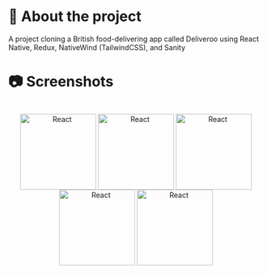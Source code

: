 # :star2: About the project
A project cloning a British food-delivering app called Deliveroo using React Native, Redux, NativeWind (TailwindCSS), and Sanity

# :camera: Screenshots
<div style="display: inline_block" align="center"><br>
 <img align="center" alt="React"  width="150" src="https://github.com/behong1999/deliveroo_clone/assets/44105063/222060de-f909-43dc-bd57-24b7138c8bfa">
  <img align="center" alt="React"  width="150" src="https://github.com/behong1999/deliveroo_clone/assets/44105063/335c8472-13d7-459c-b1ab-7bc2622cc379">
  <img align="center" alt="React"  width="150" src="https://github.com/behong1999/deliveroo_clone/assets/44105063/a3a1ee7a-9b58-4b37-b4e7-4e485a3fe9aa">
    <img align="center" alt="React"  width="150" src="https://github.com/behong1999/deliveroo_clone/assets/44105063/2962f79b-a420-4876-9def-1cdfedf983c4">
  <img align="center" alt="React"  width="150" src="https://github.com/behong1999/deliveroo_clone/assets/44105063/abef7405-0aef-4c3a-8c8e-0cbd76b92011">
</div>

